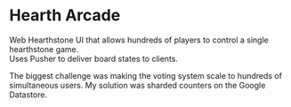 # Hearth Arcade
Web Hearthstone UI that allows hundreds of players to control a single hearthstone game.  
Uses Pusher to deliver board states to clients.  

The biggest challenge was making the voting system scale to hundreds of simultaneous users. My solution was sharded counters on the Google Datastore.
